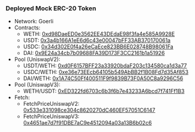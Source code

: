 ### Deployed Mock ERC-20 Token
- Network: Goerli
- Contracts:
    - WETH: [0xd98DaeED0e3562EE43DEdaE98f3fa4e585A9928E](https://goerli.etherscan.io/address/0xd98DaeED0e3562EE43DEdaE98f3fa4e585A9928E)
    - USDT: [0x3a4b166A1eE6d6c43e00047bFF33AB370170061a](https://goerli.etherscan.io/address/0x3a4b166A1eE6d6c43e00047bFF33AB370170061a)
    - USDC: [0x34d302E0f4a26eCaEce823BB6E028748B98061Fa](https://goerli.etherscan.io/address/0x34d302E0f4a26eCaEce823BB6E028748B98061Fa)
    - DAI: [0x9E24a34cb7b09688FA39D173F3CC2161b1a51926](https://goerli.etherscan.io/address/0x9E24a34cb7b09688FA39D173F3CC2161b1a51926)
- Pool (UniswapV2):
    - USDT/WETH: [0xd0F6157BFF23a33920bdaF203c134580ca1d3a77](https://goerli.etherscan.io/address/0xd0F6157BFF23a33920bdaF203c134580ca1d3a77)
    - USDC/WETH: [0xe36e73EEcb64105b549AbBB2f1B08Fd7d35Af853](https://goerli.etherscan.io/address/0xe36e73EEcb64105b549AbBB2f1B08Fd7d35Af853)
    - DAI/WETH: [0x1A74C50Ff400511F9f9839B73F0A50C8a9296C56](https://goerli.etherscan.io/address/0x1A74C50Ff400511F9f9839B73F0A50C8a9296C56)
- Pool (UniswapV3):
    - WETH/USDT: [0xED322fd6703c6b3f6b7e43233A6bcd7f741Ff1B3](https://goerli.etherscan.io/address/0xED322fd6703c6b3f6b7e43233A6bcd7f741Ff1B3)
- Fetch:
    - FetchPriceUniswapV2: [0x533e331098ce304c8620270dC460EF57051C6147](https://goerli.etherscan.io/address/0x533e331098ce304c8620270dC460EF57051C6147)
    - FetchPriceUniswapV3: [0x4651ae7d7f91DBE7aC9e4512094a03a13B6b02c6](https://goerli.etherscan.io/address/0x4651ae7d7f91DBE7aC9e4512094a03a13B6b02c6)